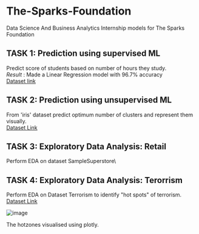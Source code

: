 # The-Sparks-Foundation
Data Science And Business Analytics Internship models for The Sparks Foundation

## TASK 1: Prediction using supervised ML
Predict score of students based on number of hours they study.\
*Result* : Made a Linear Regression model with 96.7% accuracy\
[Dataset link](https://raw.githubusercontent.com/AdiPersonalWorks/Random/master/student_scores%20-%20student_scores.csv)

## TASK 2: Prediction using unsupervised ML
From 'iris' dataset predict optimum number of clusters and represent them visually.\
[Dataset Link](https://archive.ics.uci.edu/ml/datasets/iris)

## TASK 3: Exploratory Data Analysis: Retail
Perform EDA on dataset SampleSuperstore\

## TASK 4: Exploratory Data Analysis: Terorrism
Perform EDA on Dataset Terrorism to identify "hot spots" of terrorism.\
[Dataset Link](https://www.canva.com/link?target=https%3A%2F%2Fbit.ly%2F2TK5Xn5&design=DAEjrwWV35w)

![image](https://user-images.githubusercontent.com/65697330/129884776-3e117bd3-666c-4de4-b534-207729c6f560.png)  

The hotzones visualised using plotly.

